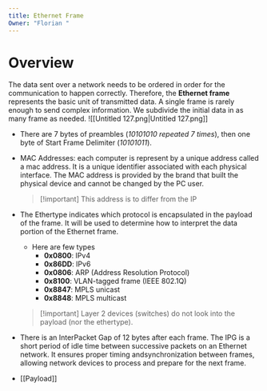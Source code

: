 ```yaml
---
title: Ethernet Frame
Owner: "Florian "
---
```

# Overview
The data sent over a network needs to be ordered in order for the communication to happen correctly. Therefore, the **Ethernet frame** represents the basic unit of transmitted data. A single frame is rarely enough to send complex information. We subdivide the initial data in as many frame as needed.
![[Untitled 127.png|Untitled 127.png]]

- There are 7 bytes of preambles (_10101010 repeated 7 times_), then one byte of Start Frame Delimiter (_10101011_).
- MAC Addresses: each computer is represent by a unique address called a mac address. It is a unique identifier associated with each physical interface. The MAC address is provided by the brand that built the physical device and cannot be changed by the PC user.
    
    > [!important] This address is to differ from the IP
    
- The Ethertype indicates which protocol is encapsulated in the payload of the frame. It will be used to determine how to interpret the data portion of the Ethernet frame.
    
    - Here are few types
        - **0x0800**: IPv4
        - **0x86DD**: IPv6
        - **0x0806**: ARP (Address Resolution Protocol)
        - **0x8100**: VLAN-tagged frame (IEEE 802.1Q)
        - **0x8847**: MPLS unicast
        - **0x8848**: MPLS multicast
    
    > [!important] Layer 2 devices (switches) do not look into the payload (nor the ethertype).
    
- There is an InterPacket Gap of 12 bytes after each frame. The IPG is a short period of idle time between successive packets on an Ethernet network. It ensures proper timing andsynchronization between frames, allowing network devices to process and prepare for the next frame.
- [[Payload]]

